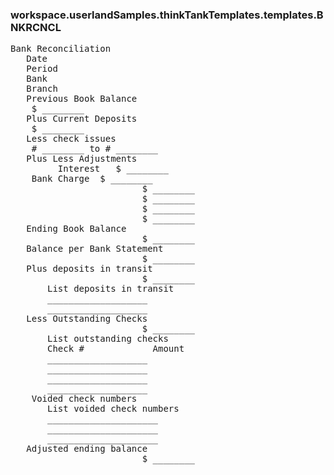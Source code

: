 ### workspace.userlandSamples.thinkTankTemplates.templates.BNKRCNCL
<pre>
Bank Reconciliation
   Date
   Period
   Bank
   Branch
   Previous Book Balance
    $ ________
   Plus Current Deposits
    $ ________
   Less check issues
    # ________ to # ________
   Plus Less Adjustments
         Interest   $ ________
    Bank Charge  $ ________
                         $ ________
                         $ ________
                         $ ________
                         $ ________
   Ending Book Balance
                         $ ________
   Balance per Bank Statement
                         $ ________
   Plus deposits in transit
                         $ ________
       List deposits in transit
       ___________________
       ___________________
   Less Outstanding Checks
                         $ ________
       List outstanding checks
       Check #             Amount
       ___________________
       ___________________
       ___________________
       ___________________
    Voided check numbers
       List voided check numbers
       _____________________
       _____________________
       _____________________
   Adjusted ending balance
                         $ ________
   

</pre>